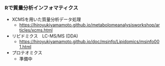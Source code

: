 ### Rで質量分析インフォマティクス

- XCMSを用いた質量分析データ処理
  - https://hiroyukiyamamoto.github.io/metabolomeanalysisworkshop/articles/xcms.html
- リピドミクス　LC-MS/MS (DDA)
  - https://hiroyukiyamamoto.github.io/doc/msinfo/Lipidomics/msinfo001.html
- プロテオミクス
  - 準備中
